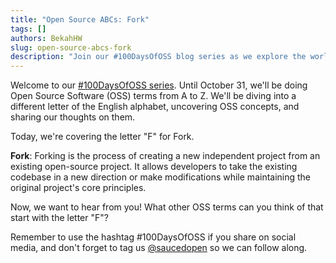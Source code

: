```yaml
---
title: "Open Source ABCs: Fork"
tags: []
authors: BekahHW
slug: open-source-abcs-fork
description: "Join our #100DaysOfOSS blog series as we explore the world of Open Source Software (OSS) from A to Z! Every week, we'll discuss two new letters of the English alphabet. Share your thoughts, ideas, and favorite OSS projects for each letter. Let's celebrate the power of open source together! "
---
```


Welcome to our [#100DaysOfOSS series](https://dev.to/opensauced/100daysofoss-growing-skills-and-real-world-experience-3o5k). Until October 31, we'll be doing  Open Source Software (OSS) terms from A to Z. We'll be diving into a different letter of the English alphabet, uncovering OSS concepts, and sharing our thoughts on them.

Today, we're covering the letter "F" for Fork. 

<!-- truncate -->

**Fork**: Forking is the process of creating a new independent project from an existing open-source project. It allows developers to take the existing codebase in a new direction or make modifications while maintaining the original project's core principles.

Now, we want to hear from you! What other OSS terms can you think of that start with the letter "F"? 

Remember to use the hashtag #100DaysOfOSS if you share on social media, and don't forget to tag us [@saucedopen](https://twitter.com/saucedopen) so we can follow along.